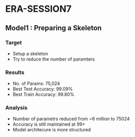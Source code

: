 # ERA-SESSION7


## Model1 : Preparing a Skeleton
### Target
 - Setup a skeleton
 - Try to reduce the number of paramters

### Results
 - No. of Params: 75,024
 - Best Test Accuracy: 99.09%
 - Best Train Accuracy: 99.80%

### Analysis
 - Number of parametrs reduced from ~6 million to 75024
 - Accuracy is still maintained at 99+
 - Model architecure is more structured
